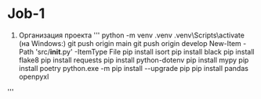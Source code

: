 # Job-1
1.  Организация проекта
'''
python -m venv .venv
.venv\Scripts\activate (на Windows:)
git push origin main
git push origin develop
New-Item -Path 'src/__init__.py' -ItemType File
pip install isort
pip install black
pip install flake8
pip install requests
pip install python-dotenv
pip install mypy
pip install poetry
python.exe -m pip install --upgrade pip
pip install pandas openpyxl

'''